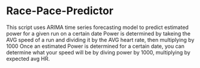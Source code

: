 # Race-Pace-Predictor
This script uses ARIMA time series forecasting model to predict estimated power for a given run on a certain date
Power is determined by takeing the AVG speed of a run and dividing it by the AVG heart rate, then multiplying by 1000
Once an estimated Power is determined for a certain date, you can determine what your speed will be by diving power by 1000, multiplying by expected avg HR. 
